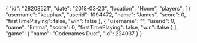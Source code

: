 {
  "id": "28208521",
  "date": "2018-03-23",
  "location": "Home",
  "players": [
    {
      "username": "kouphax",
      "userid": 1094472,
      "name": "James",
      "score": 0,
      "firstTimePlaying": false,
      "win": false
    },
    {
      "username": "",
      "userid": 0,
      "name": "Emma",
      "score": 0,
      "firstTimePlaying": false,
      "win": false
    }
  ],
  "game": {
    "name": "Codenames Duet",
    "id": 224037
  }
}
